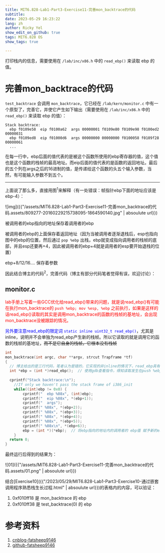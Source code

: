```yaml
---
title: MIT6.828-Lab1-Part3-Exercise11-完善mon_backtrace的代码
subtitle: 
date: 2023-05-29 16:23:22
lang: zh
author: Ricky Yel
show_edit_on_github: true
tags: MIT6.828 OS
show_tags: true

---
```

打印栈内的信息，需要使用在 `/lab/inc/x86.h` 中的 `read_ebp()` 来读取 ebp 的值。
<!--more-->

# 完善mon_backtrace的代码

`test_backtrace` 会调用 `mon_backtrace`，它已经在 `/lab/kern/monitor.c` 中有一个原型了，完善它，并使它产生如下输出（需要使用在 `/lab/inc/x86.h` 中的 `read_ebp()` 来读取 ebp 的值）：

```plaintext
Stack backtrace:
  ebp f0109e58  eip f0100a62  args 00000001 f0109e80 f0109e98 f0100ed2 00000031
  ebp f0109ed8  eip f01000d6  args 00000000 00000000 f0100058 f0109f28 00000061
  ...
```

在每一行中，ebp后面的值代表的是被这个函数所使用的ebp寄存器的值，这个值也是这个函数的栈帧的最高地址。而eip后面的值代表的是函数的返回地址。最后的五个列在args之后的16进制的值，是传递给这个函数的头五个输入参数，当然，有可能输入参数不到五个。

----

上面说了那么多，直接用图<sup>1</sup>来解释（有一处错误：帧指针ebp下面的地址应该是ebp-4）：

![img]({{"/assets/MIT6.828-Lab1-Part3-Exercise11-完善mon_backtrace的代码.assets/809277-20160229215738095-1864590140.jpg" | absoulute url}})

被调用者的ebp指向的地址保存着调用者的ebp

被调用者的ebp的上面保存着返回地址（因为当被调用者逐渐退栈后，esp也指向图中的ebp的位置，然后通过 `pop %ebp` 出栈，ebp就变成指向调用者的栈帧的底部，并且esp还要再+4，因此被调用者的ebp+4就是调用者的esp要开始退栈的位置）

ebp+8/12/16.... 保存着参数

因此结合博主的代码<sup>2</sup>，完善代码（博主有部分代码笔者觉得有误，欢迎讨论）：

## monitor.c

<font color =red>lab手册上写着一些GCC优化给read_ebp()带来的问题，就是说read_ebp()有可能在执行mon_backtrace的 `push %ebp; mov %esp, %ebp` 之前执行，如果是这样的话read_ebp()读取的其实是调用mon_backtrace的函数的栈帧的基地址，会出现mon_backtrace没被跟踪的情况。</font>

<font color = blue>另外要注意read_ebp的限定词 `static inline uint32_t read_ebp()`</font>，尤其是inline，说明并不会单独为read_ebp产生新的栈帧。所以它读取的就是调用它的函数的栈帧的基地址，~~而不是它自身的栈帧，它根本没有栈帧~~

```c
int
mon_backtrace(int argc, char **argv, strcut Trapframe *tf)
{
  // 博主给出的是三行代码，笔者认为是错的，它实现的非inline的情况下，read_ebp具有独立的栈帧，通过read_ebp的ebp指向的地址保存着mon_backtrace的ebp的值来获取mon_backtrace的ebp
  int *ebp = (int *)read_ebp();  // 使用gdb查看指令，得知读取发生在push %ebp; mov %esp, %ebp。因此读取的mon_backtrace的栈帧的基地址ebp
  
  cprintf("Stack backtrace:\n");
	//If only we haven't pass the stack frame of i386_init
	while((int)ebp != 0x0) {
		cprintf("  ebp %08x", (int)ebp);
		cprintf("  eip %08x", *(ebp+1));
		cprintf("  args");
		cprintf(" %08x", *(ebp+2));
		cprintf(" %08x", *(ebp+3));
		cprintf(" %08x", *(ebp+4));
		cprintf(" %08x", *(ebp+5));
		cprintf(" %08x\n", *(ebp+6));
		ebp = (int *)(*ebp);  // 将ebp指向的地址内的调用者的 ebp值 赋予新的ebp
	}
  return 0;
}
```

最终运行后得到的结果为：

![01]({{"/assets/MIT6.828-Lab1-Part3-Exercise11-完善mon_backtrace的代码.assets/01.png" | absoulute url}})

结合[Exercise10]({{"/2023/05/29/MIT6.828-Lab1-Part3-Exercise10-通过嵌套调用程序熟悉栈生长过程.html" | absoulute url}})的表格内的内容，可以验证：

1. 0xf010ff18 是 mon_backtrace 的 ebp
2. 0xf010ff38 是 test_backtrace(0) 的 ebp

# 参考资料

1. [cnblog-fatsheep9146](https://www.cnblogs.com/fatsheep9146/p/5070145.html)
2. [github-fatsheep9146](https://github.com/fatsheep9146/6.828mit/blob/master/lab/kern/monitor.c)